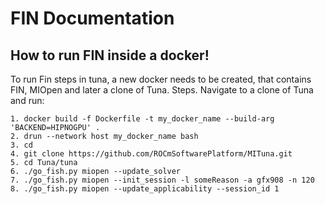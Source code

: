 FIN Documentation
==================

How to run FIN inside a docker!
-------------------------------

To run Fin steps in tuna, a new docker needs to be created, that contains FIN, MIOpen and later a clone of Tuna.
Steps. Navigate to a clone of Tuna and run:

```
1. docker build -f Dockerfile -t my_docker_name --build-arg 'BACKEND=HIPNOGPU' . 
2. drun --network host my_docker_name bash 
3. cd
4. git clone https://github.com/ROCmSoftwarePlatform/MITuna.git
5. cd Tuna/tuna
6. ./go_fish.py miopen --update_solver
7. ./go_fish.py miopen --init_session -l someReason -a gfx908 -n 120
8. ./go_fish.py miopen --update_applicability --session_id 1
